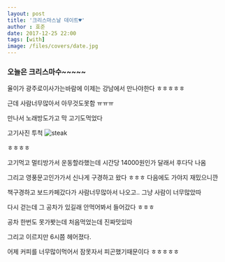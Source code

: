 ```yaml
---
layout: post
title: '크리스마스날 데이트♥'
author : 효준
date: 2017-12-25 22:00
tags: [with]
image: /files/covers/date.jpg
---
```


### 오늘은 크리스마수~~~~~

율이가 광주로이사가는바람에 이제는 강남에서 만나야한다 ㅎㅎㅎㅎㅎ

근데 사람너무많아서 아무것도못함 ㅠㅠㅠ

만나서 노래방도가고 막 고기도먹었다

고기사진 투척
<img src="{{ site.baseurl }}/files/2017-12-25/steak.jpg" alt="steak">

ㅎㅎㅎㅎ

고기먹고 멀티방가서 운동할라했는데 시간당 14000원인가 달래서 후다닥 나옴

그리고 영풍문고인가가서 신나게 구경하고 왔다 ㅎㅎㅎ 다음에도 가야지 재밌으니깐

책구경하고 보드카페갔다가 사람너무많아서 나오고.. 그냥 사람이 너무많았따

다시 걷는데 그 공차가 있길래 안먹어봐서 들어갔다 ㅎㅎㅎ

공차 한번도 못가봣는데 처음먹었는데 진짜맛있따 

그리고 이르지만 6시쯤 헤어졌다.

어제 커피를 너무많이먹어서 잠못자서 피곤했기때문이다 ㅎㅎㅎㅎㅎ









